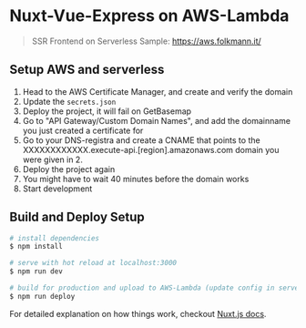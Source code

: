 # Nuxt-Vue-Express on AWS-Lambda

> SSR Frontend on Serverless
> Sample: https://aws.folkmann.it/

## Setup AWS and serverless

1. Head to the AWS Certificate Manager, and create and verify the domain
2. Update the `secrets.json`
3. Deploy the project, it will fail on GetBasemap
4. Go to "API Gateway/Custom Domain Names", and add the domainname you just created a certificate for
5. Go to your DNS-registra and create a CNAME that points to the XXXXXXXXXXXX.execute-api.[region].amazonaws.com domain you were given in 2.
6. Deploy the project again
7. You might have to wait 40 minutes before the domain works
8. Start development

## Build and Deploy Setup

``` bash
# install dependencies
$ npm install

# serve with hot reload at localhost:3000
$ npm run dev

# build for production and upload to AWS-Lambda (update config in serverless.yml first!)
$ npm run deploy
```

For detailed explanation on how things work, checkout [Nuxt.js docs](https://nuxtjs.org).
